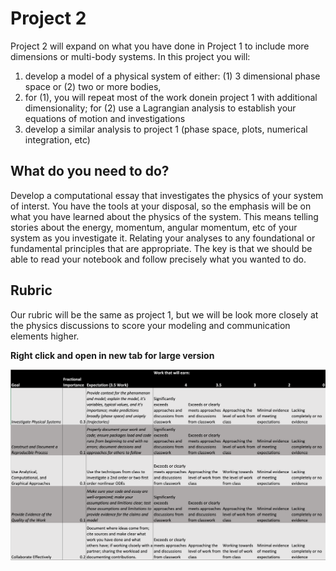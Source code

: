 # Project 2

Project 2 will expand on what you have done in Project 1 to include more dimensions or multi-body systems. In this project you will:

1. develop a model of a physical system of either: (1) 3 dimensional phase space or (2) two or more bodies,
2. for (1), you will repeat most of the work donein project 1 with additional dimensionality; for (2) use a Lagrangian analysis to establish your equations of motion and investigations
3. develop a similar analysis to project 1 (phase space, plots, numerical integration, etc)

## What do you need to do?

Develop a computational essay that investigates the physics of your system of interst. You have the tools at your disposal, so the emphasis will be on what you have learned about the physics of the system. This means telling stories about the energy, momentum, angular momentum, etc of your system as you investigate it. Relating your analyses to any foundational or fundamental principles that are appropriate. The key is that we should be able to read your notebook and follow precisely what you wanted to do.

## Rubric

Our rubric will be the same as project 1, but we will be look more closely at the physics discussions to score your modeling and communication elements higher.


**Right click and open in new tab for large version**

![Rubric](../../../assets/images/p1_rubric.png)